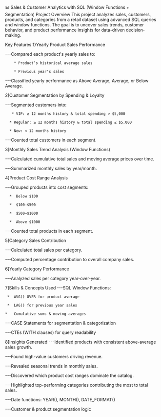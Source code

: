 📊 Sales & Customer Analytics with SQL (Window Functions + Segmentation)
Project Overview
This project analyzes sales, customers, products, and categories from a retail dataset using advanced SQL queries and window functions.
The goal is to uncover sales trends, customer behavior, and product performance insights for data-driven decision-making.

Key Features
1}Yearly Product Sales Performance

---Compared each product's yearly sales to:

        * Product’s historical average sales

        * Previous year's sales

---Classified yearly performance as Above Average, Average, or Below Average.

2]Customer Segmentation by Spending & Loyalty

---Segmented customers into:

       * VIP: ≥ 12 months history & total spending > $5,000

      * Regular: ≥ 12 months history & total spending ≤ $5,000

      * New: < 12 months history

---Counted total customers in each segment.

3]Monthly Sales Trend Analysis (Window Functions)

---Calculated cumulative total sales and moving average prices over time.

---Summarized monthly sales by year/month.

4]Product Cost Range Analysis

---Grouped products into cost segments:

      *  Below $100

      *  $100–$500

      *  $500–$1000

      *  Above $1000

---Counted total products in each segment.

5]Category Sales Contribution

---Calculated total sales per category.

---Computed percentage contribution to overall company sales.

6]Yearly Category Performance

---Analyzed sales per category year-over-year.

7]Skills & Concepts Used
---SQL Window Functions:

     *  AVG() OVER for product average

     *  LAG() for previous year sales

    *   Cumulative sums & moving averages

---CASE Statements for segmentation & categorization

---CTEs (WITH clauses) for query readability


8]Insights Generated
---Identified products with consistent above-average sales growth.

---Found high-value customers driving revenue.

---Revealed seasonal trends in monthly sales.

---Discovered which product cost ranges dominate the catalog.

---Highlighted top-performing categories contributing the most to total sales.

---Date functions: YEAR(), MONTH(), DATE_FORMAT()

---Customer & product segmentation logic
